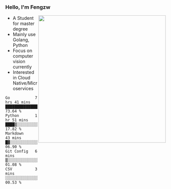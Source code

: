 ### Hello, I'm Fengzw

<img align="right" src="https://github-readme-stats.vercel.app/api?username=zhiwei-Feng&show_icons=true&icon_color=000000&text_color=000000&bg_color=ffffff&hide_title=false&title_color=000000" width="400" />

- A Student for master degree
- Mainly use Golang, Python
- Focus on computer vision currently
- Interested in Cloud Native/Microservices
  
<!--START_SECTION:waka-->
```text
Go           7 hrs 41 mins   ██████████████████▒░░░░░░   73.64 % 
Python       1 hr 51 mins    ████▒░░░░░░░░░░░░░░░░░░░░   17.82 % 
Markdown     43 mins         █▓░░░░░░░░░░░░░░░░░░░░░░░   06.90 % 
Git Config   6 mins          ▒░░░░░░░░░░░░░░░░░░░░░░░░   01.08 % 
CSV          3 mins          ░░░░░░░░░░░░░░░░░░░░░░░░░   00.53 % 
```
<!--END_SECTION:waka-->
</p>



<!--
[![github stats](https://github-readme-stats.vercel.app/api?username=zhiwei-Feng&theme=tokyonight&show_icons=true)](https://github.com/anuraghazra/github-readme-stats)
-->




<!--
**zhiwei-Feng/zhiwei-Feng** is a ✨ _special_ ✨ repository because its `README.md` (this file) appears on your GitHub profile.

Here are some ideas to get you started:

- 🔭 I’m currently working on ...
- 🌱 I’m currently learning ...
- 👯 I’m looking to collaborate on ...
- 🤔 I’m looking for help with ...
- 💬 Ask me about ...
- 📫 How to reach me: ...
- 😄 Pronouns: ...
- ⚡ Fun fact: ...
-->



